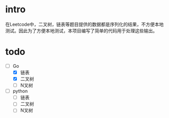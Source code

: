 # intro

在Leetcode中，二叉树，链表等题目提供的数据都是序列化的结果，不方便本地测试。因此为了方便本地测试，本项目编写了简单的代码用于处理这些输出。

# todo

- [ ] Go
  - [x] 链表
  - [x] 二叉树
  - [ ] N叉树

- [ ] python
  - [ ] 链表
  - [ ] 二叉树
  - [ ] N叉树
